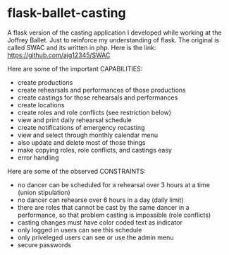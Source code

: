 # flask-ballet-casting
A flask version of the casting application I developed while working at the Joffrey Ballet.
Just to reinforce my understanding of flask.
The original is called SWAC and its written in php. Here is the link: https://github.com/ajg12345/SWAC


Here are some of the important CAPABILITIES:
* create productions 
* create rehearsals and performances of those productions
* create castings for those rehearsals and performances 
* create locations
* create roles and role conflicts (see restriction below)
* view and print daily rehearsal schedule
* create notifications of emergency recasting 
* view and select through monthly calendar menu
* also update and delete most of those things
* make copying roles, role conflicts, and castings easy
* error handling


Here are some of the observed CONSTRAINTS:
* no dancer can be scheduled for a rehearsal over 3 hours at a time  (union stipulation)
* no dancer can rehearse over 6 hours in a day (daily limit)
* there are roles that cannot be cast by the same dancer in a performance, so that problem casting is impossible (role conflicts)
* casting changes must have color coded text as indicator
* only logged in users can see this schedule
* only priveleged users can see or use the admin menu
* secure passwords 




